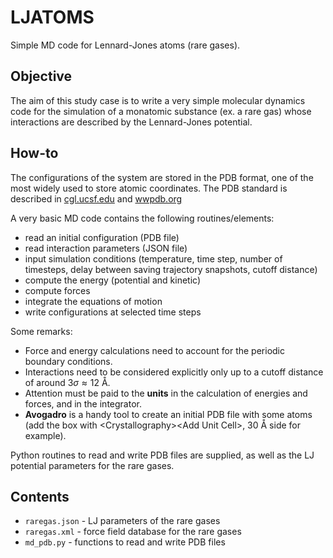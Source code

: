 # LJATOMS

Simple MD code for Lennard-Jones atoms (rare gases).


## Objective

The aim of this study case is to write a very simple molecular dynamics code for the simulation of a monatomic substance (ex. a rare gas) whose interactions are described by the Lennard-Jones potential. 


## How-to

The configurations of the system are stored in the PDB format, one of the most widely used to store atomic coordinates. The PDB standard is described in [cgl.ucsf.edu](https://www.cgl.ucsf.edu/chimera/docs/UsersGuide/tutorials/pdbintro.html) and [wwpdb.org](https://www.wwpdb.org/documentation/file-format-content/format33/v3.3.html)

A very basic MD code contains the following routines/elements:

- read an initial configuration (PDB file)
- read interaction parameters (JSON file)
- input simulation conditions (temperature, time step, number of timesteps, delay between saving trajectory snapshots, cutoff distance)
- compute the energy (potential and kinetic)
- compute forces
- integrate the equations of motion
- write configurations at selected time steps

Some remarks:
- Force and energy calculations need to account for the periodic boundary conditions.
- Interactions need to be considered explicitly only up to a cutoff distance of around $3\sigma \approx 12$ Å.
- Attention must be paid to the **units** in the calculation of energies and forces, and in the integrator.
- **Avogadro** is a handy tool to create an initial PDB file with some atoms (add the box with \<Crystallography>\<Add Unit Cell>, 30 Å side for example).

Python routines to read and write PDB files are supplied, as well as the LJ potential parameters for the rare gases.


## Contents

- `raregas.json` - LJ parameters of the rare gases
- `raregas.xml` - force field database for the rare gases
- `md_pdb.py` - functions to read and write PDB files
